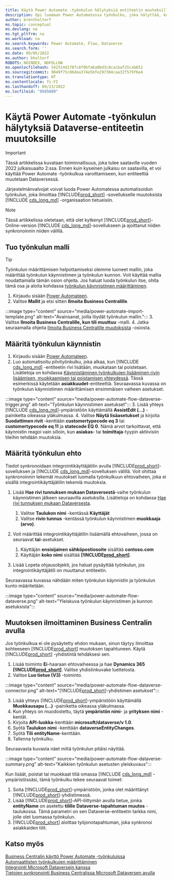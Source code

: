 ```yaml
---
title: Käytä Power Automate -työnkulun hälytyksiä entiteetin muutoksille
description: Opi luomaan Power Automatessa työnkulku, joka hälyttää, kun entiteetti muuttuu Dataverse-ympäristössä.
author: brentholtorf
ms.topic: conceptual
ms.devlang: na
ms.tgt_pltfrm: na
ms.workload: na
ms.search.keywords: Power Automate, Flow, Dataverse
ms.search.form: ''
ms.date: 09/05/2022
ms.author: bholtorf
ROBOTS: NOINDEX, NOFOLLOW
ms.openlocfilehash: 542514d1f8fc8f0bfa6a0bd3c8cacbaf25cab651
ms.sourcegitcommit: 9049f75c86dea374e5bfe297304caa32f579f6e4
ms.translationtype: HT
ms.contentlocale: fi-FI
ms.lasthandoff: 09/23/2022
ms.locfileid: "9585889"
---
```

# <a name="use-a-power-automate-flow-for-alerts-to-dataverse-entity-changes"></a>Käytä Power Automate -työnkulun hälytyksiä Dataverse-entiteetin muutoksille

> [!IMPORTANT]
> Tässä artikkelissa kuvataan toiminnallisuus, joka tulee saataville vuoden 2022 julkaisuaalto 2:ssa. Ennen kuin kyseinen julkaisu on saatavilla, et voi käyttää Power Automate -työnkulkua varoittamiseen, kun entiteettiä muutetaan Dataversessä.

Järjestelmänvalvojat voivat luoda Power Automatessa automatisoidun työnkulun, joka ilmoittaa [!INCLUDE[prod_short](includes/prod_short.md)] -sovellukselle muutoksista [!INCLUDE [cds_long_md](includes/cds_long_md.md)] -organisaation tietueisiin.

> [!NOTE]
> Tässä artikkelissa oletetaan, että olet kytkenyt [!INCLUDE[prod_short](includes/prod_short.md)]-Online-version [!INCLUDE [cds_long_md](includes/cds_long_md.md)]-sovellukseen ja ajoittanut niiden synkronoinnin niiden välillä.

## <a name="import-the-flow-template"></a>Tuo työnkulun malli

> [!TIP]
> Työnkulun määrittämisen helpottamiseksi olemme luoneet mallin, joka määrittää työnkulun käynnistimen ja työnkulun kunnon. Voit käyttää mallia noudattamalla tämän osion ohjeita. Jos haluat luoda työnkulun itse, ohita tämä osa ja aloita kohdassa [työnkulun käynnistimen määrittäminen](#define-the-flow-trigger).

1. Kirjaudu sisään [Power Automateen](https://powerautomate.microsoft.com).
2. Valitse **Mallit** ja etsi sitten **Ilmoita Business Centralille**.

:::image type="content" source="media/power-automate-import-template.png" alt-text="Avainsanat, joilla löydät työnkulun mallin.":::
3. Valitse **Ilmoita Business Centralille, kun tili muuttuu** -malli.
4. Jatka seuraamalla ohjeita [Ilmoita Business Centralille muutoksista](#notify-business-central-about-a-change) -osiosta.

## <a name="define-the-flow-trigger"></a>Määritä työnkulun käynnistin

1. Kirjaudu sisään [Power Automateen](https://flow.microsoft.com).
2. Luo automatisoitu pilvityönkulku, joka alkaa, kun [!INCLUDE [cds_long_md](includes/cds_long_md.md)] -entiteetin rivi lisätään, muokataan tai poistetaan. Lisätietoja on kohdassa [Käynnistäminen työnkulkujen lisääminen rivin lisäämisen, muokkaamisen tai poistamisen yhteydessä](/power-automate/dataverse/create-update-delete-trigger). Tässä esimerkissä käytetään **asiakkuudet**-entiteettiä. Seuraavassa kuvassa on työnkulun käynnistimen määrittämisen ensimmäisen vaiheen asetukset.

:::image type="content" source="media/power-automate-flow-dataverse-trigger.png" alt-text="Työnkulun käynnistimen asetukset":::
3. Lisää yhteys [!INCLUDE [cds_long_md](includes/cds_long_md.md)]-ympäristöön käyttämällä **AssistEdit (...)** -painiketta oikeassa yläkulmassa.
4. Valitse **Näytä lisäasetukset** ja kirjoita **Suodattimen rivit** -kenttään **customertypecode eq 3** tai **customertypecode eq 11** ja **statecode EQ 0**. Nämä arvot tarkoittavat, että käynnistin reagoi vain silloin, kun **asiakas**- tai **toimittaja**-tyypin aktiivisiin tileihin tehdään muutoksia.

## <a name="define-the-flow-condition"></a>Määritä työnkulun ehto

Tiedot synkronoidaan integrointikäyttäjätilin avulla [!INCLUDE[prod_short](includes/prod_short.md)]-sovelluksen ja [!INCLUDE [cds_long_md](includes/cds_long_md.md)]-sovelluksen välillä. Voit ohittaa synkronoinnin tekemät muutokset luomalla työnkulkuun ehtovaiheen, joka ei sisällä integrointikäyttäjätilin tekemiä muutoksia.  

1. Lisää **Hae rivi tunnuksen mukaan Dataversestä**-vaihe työnkulun käynnistimen jälkeen seuraavilla asetuksilla. Lisätietoja on kohdassa [Hae rivi tunnuksen mukaan Dataversesta](/power-automate/dataverse/get-row-id).

    1. Valitse **Taulukon nimi** -kentässä **Käyttäjät**
    2. Valitse **rivin tunnus** -kentässä työnkulun käynnistimen **muokkaaja (arvo)**.  

2. Voit määrittää integrointikäyttäjätilin lisäämällä ehtovaiheen, jossa on seuraavat **tai**-asetukset.
    1. Käyttäjän **ensisijainen sähköpostiosoite** sisältää **contoso.com**
    2. Käyttäjän **koko nimi** sisältää **[!INCLUDE[prod_short](includes/prod_short.md)]**.

3. Lisää Lopeta ohjausobjekti, jos haluat pysäyttää työnkulun, jos integrointikäyttäjätili on muuttanut entiteetin.

Seuraavassa kuvassa nähdään miten työnkulun käynnistin ja työnkulun kunto määritetään.

:::image type="content" source="media/power-automate-flow-dataverse.png" alt-text="Yleiskuva työnkulun käynnistimen ja kunnon asetuksista":::

## <a name="notify-business-central-about-a-change"></a>Muutoksen ilmoittaminen Business Centralin avulla

Jos työnkulkua ei ole pysäytetty ehdon mukaan, sinun täytyy ilmoittaa kohteeseen [!INCLUDE[prod_short](includes/prod_short.md)] muutoksen tapahtuneen. Käytä [!INCLUDE[prod_short](includes/prod_short.md)] -yhdistintä tehdäksesi sen.

1. Lisää toiminto **Ei**-haaraan ehtovaiheessa ja hae **Dynamics 365 [!INCLUDE[prod_short](includes/prod_short.md)]**. Valitse yhdistinkuvake luettelosta.
2. Valitse **Luo tietue (V3)** -toiminto.

:::image type="content" source="media/power-automate-flow-dataverse-connector.png" alt-text="[!INCLUDE[prod_short](includes/prod_short.md)]-yhdistimen asetukset":::

3. Lisää yhteys [!INCLUDE[prod_short](includes/prod_short.md)]-ympäristöön käyttämällä **Muokkausapu (...)** -painiketta oikeassa yläkulmassa.
4. Kun yhteys on muodostettu, täytä **ympäristön nimi**- ja **yrityksen nimi** -kentät.
5. Kirjoita **API-luokka**-kenttään **microsoft/dataverse/v 1.0**.
6. Syötä **Taulukon nimi** -kenttään **dataverseEntityChanges**.
7. Syötä **Tili** **entityName**-kenttään.
8. Tallenna työnkulku.

Seuraavasta kuvasta näet miltä työnkulun pitäisi näyttää.

:::image type="content" source="media/power-automate-flow-dataverse-summary.png" alt-text="Kaikkien työnkulun asetusten yleiskuvaus":::

Kun lisäät, poistat tai muokkaat tiliä omassa [!INCLUDE [cds_long_md](includes/cds_long_md.md)] -ympäristössäsi, tämä työnkulku tekee seuraavat toimet:

1. Soita [!INCLUDE[prod_short](includes/prod_short.md)]-ympäristöön, jonka olet määrittänyt [!INCLUDE[prod_short](includes/prod_short.md)]-yhdistimessä.
2. Lisää [!INCLUDE[prod_short](includes/prod_short.md)]-API-liittymän avulla tietue, jonka **entityName** on asetettu **tilille** **Dataverse-tapahtuman muutos** -taulukossa. Tämä parametri on sen Dataverse-entiteetin tarkka nimi, jolle olet luomassa työnkulun.
3. [!INCLUDE[prod_short](includes/prod_short.md)] aloittaa työjonotapahtuman, joka synkronoi asiakkaiden tilit.

## <a name="see-also"></a>Katso myös

[Business Centralin käyttö Power Automate -työnkuluissa](across-how-use-financials-data-source-flow.md)  
[Automaattisten työnkulkujen määrittäminen](/business-central/dev-itpro/powerplatform/automate-workflows)  
[Integrointi Microsoft Dataversein kanssa](admin-common-data-service.md)  
[Tietojen synkronointi Business Centralissa Microsoft Dataversen avulla](admin-synchronizing-business-central-and-sales.md)  
